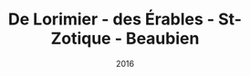 ---
title: De Lorimier - des Érables - St-Zotique - Beaubien
date: '2016'
type: ruelle_verte
district: rosemont
fill: [{"lat":45.547131,"lng":-73.597965},{"lat":45.547826,"lng":-73.597348},{"lat":45.546237,"lng":-73.594006},{"lat":45.545531,"lng":-73.594559}]
---